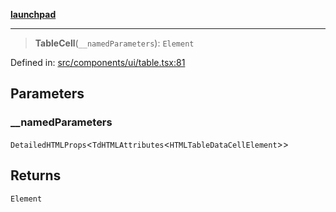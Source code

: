 [**launchpad**](index.md)

***

> **TableCell**(`__namedParameters`): `Element`

Defined in: [src/components/ui/table.tsx:81](https://github.com/victorbratov/launchpad/blob/ba912ff5e4884ef55d41a8ab239f2bb8e81f8ecb/src/components/ui/table.tsx#L81)

## Parameters

### \_\_namedParameters

`DetailedHTMLProps`\<`TdHTMLAttributes`\<`HTMLTableDataCellElement`\>\>

## Returns

`Element`
